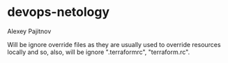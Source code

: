 # devops-netology
Alexey Pajitnov

Will be ignore override files as they are usually used to override resources locally and so, also, will be ignore ".terraformrc", "terraform.rc".
